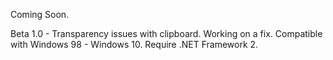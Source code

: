 Coming Soon.

Beta 1.0 - Transparency issues with clipboard. Working on a fix.
Compatible with Windows 98 - Windows 10. Require .NET Framework 2.
